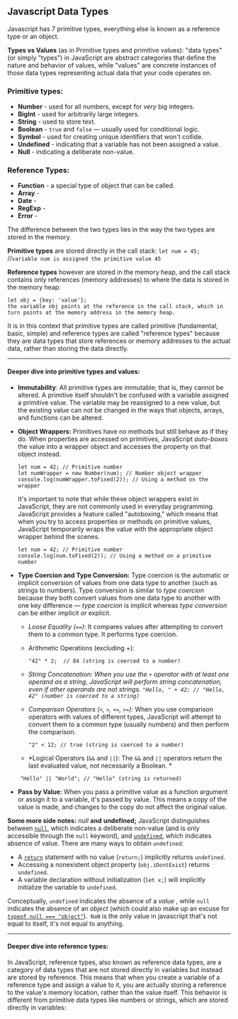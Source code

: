 ## Javascript Data Types

Javascript has 7 primitive types, everything else is known as a reference type or an object.

**Types vs Values** (as in Primitive types and primitive values): "data types" (or simply "types") in JavaScript are abstract categories that define the nature and behavior of values, while "values" are concrete instances of those data types representing actual data that your code operates on.

### **Primitive types:**

* **Number** - used for all numbers, except for *very* big integers.
* **BigInt** - used for arbitrarily large integers.
* **String** - used to store text.
* **Boolean** - `true` and `false` — usually used for conditional logic.
* **Symbol** - used for creating unique identifiers that won't collide.
* **Undefined** - indicating that a variable has not been assigned a value.
* **Null** - indicating a deliberate non-value.

### **Reference Types:**

* **Function** - a special type of object that can be called.
* **Array** -
* **Date** -
* **RegExp** -
* **Error** -

The difference between the two types lies in the way the two types are stored in the memory.

**Primitive types** are stored directly in the call stack: `let num = 45; `//`variable num is assigned the primitive value 45`

**Reference types** however are stored in the memory heap, and the call stack contains only references (memory addresses) to where the data is stored in the memory heap:

```
let obj = {key: 'value'};
the variable obj points at the reference in the call stack, which in turn points at the memory address in the memory heap.
```

It is in this context that primitive types are called primitive (fundamental, basic, simple) and reference types are called "reference types" because they are data types that store references or memory addresses to the actual data, rather than storing the data directly.

---



#### **Deeper dive into primitive types and values:**

* **Immutability**: All primitive types are immutable; that is, they cannot be altered. A primitive itself shouldn't be confused with a variable assigned a primitive value. The variable may be reassigned to a new value, but the existing value can not be changed in the ways that objects, arrays, and functions can be altered.
* **Object Wrappers:** Primitives have no methods but still behave as if they do. When properties are accessed on primitives, JavaScript *auto-boxes* the value into a wrapper object and accesses the property on that object instead.

  ```
  let num = 42; // Primitive number
  let numWrapper = new Number(num); // Number object wrapper
  console.log(numWrapper.toFixed(2)); // Using a method on the wrapper

  ```

  It's important to note that while these object wrappers exist in JavaScript, they are not commonly used in everyday programming. JavaScript provides a feature called "autoboxing," which means that when you try to access properties or methods on primitive values, JavaScript temporarily wraps the value with the appropriate object wrapper behind the scenes.

  ```
  let num = 42; // Primitive number
  console.log(num.toFixed(2)); // Using a method on a primitive number
  ```
* **Type Coercion and Type Conversion:** Type coercion is the automatic or implicit conversion of values from one data type to another (such as strings to numbers). Type conversion is similar to *type coercion* because they both convert values from one data type to another with one key difference — *type coercion* is implicit whereas *type conversion* can be either implicit *or* explicit.

  * *Loose Equality (`==`)*: It compares values after attempting to convert them to a common type. It performs type coercion.
  * Arithmetic Operations (excluding +):

    ```
    "42" * 2;  // 84 (string is coerced to a number)
    ```
  * *String Concatenation: When you use the `+` operator with at least one operand as a string, JavaScript will perform string concatenation, even if other operands are not strings.
    `"Hello, " + 42; // "Hello, 42" (number is coerced to a string)`*
  * *Comparison Operators (`<`, `>`, `<=`, `>=`):* When you use comparison operators with values of different types, JavaScript will attempt to convert them to a common type (usually numbers) and then perform the comparison.

    ```
    "2" < 12; // true (string is coerced to a number)
    ```
  * *Logical Operators (`&&` and `||`): The `&&` and `||` operators return the last evaluated value, not necessarily a Boolean. *

```
	"Hello" || "World"; // "Hello" (string is returned)
```

* **Pass by Value:** When you pass a primitive value as a function argument or assign it to a variable, it's passed by value. This means a copy of the value is made, and changes to the copy do not affect the original value.

**Some more side notes:** *null* **and** **undefined;** JavaScript distinguishes between [`null`](https://developer.mozilla.org/en-US/docs/Web/JavaScript/Reference/Operators/null), which indicates a deliberate non-value (and is only accessible through the `null` keyword), and [`undefined`](https://developer.mozilla.org/en-US/docs/Web/JavaScript/Reference/Global_Objects/undefined), which indicates absence of value. There are many ways to obtain `undefined`:

* A [`return`](https://developer.mozilla.org/en-US/docs/Web/JavaScript/Reference/Statements/return) statement with no value (`return;`) implicitly returns `undefined`.
* Accessing a nonexistent object property (`obj.iDontExist`) returns `undefined`.
* A variable declaration without initialization (`let x;`) will implicitly initialize the variable to `undefined`.

Conceptually, `undefined` indicates the absence of a  *value* , while `null` indicates the absence of an *object* (which could also make up an excuse for [`typeof null === "object"`](https://developer.mozilla.org/en-US/docs/Web/JavaScript/Reference/Operators/typeof#typeof_null)).` NaN` is the only value in javascriipt that's not equal to itself, it's not equal to anything.

---



#### Deeper dive into reference types:

In JavaScript, reference types, also known as reference data types, are a category of data types that are not stored directly in variables but instead are stored by reference. This means that when you create a variable of a reference type and assign a value to it, you are actually storing a reference to the value's memory location, rather than the value itself. This behavior is different from primitive data types like numbers or strings, which are stored directly in variables:
